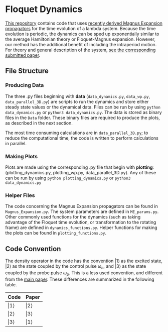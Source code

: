 # Floquet Dynamics
[This repository](https://github.com/TanerTure/Lambda_RWA_Code) contains code that uses [recently derived Magnus Expansion propagators](https://pubs.acs.org/doi/full/10.1021/acs.jpca.3c07866) for the time evolution of a lambda system. Because the time evolution is periodic, the dynamics can be sped up exponentially similar to the average Hamiltonian theory or Floquet-Magnus expansion. However, our method has the additional benefit of including the intraperiod motion. For theory and general description of the system, [see the corresponding submitted paper](). 
## File Structure

### Producing Data
The three .py files beginning with **data** (`data_dynamics.py`, `data_wp.py`, `data_parallel_3D.py`) are scripts to run the dynamics and store either steady state values or the dynamical data. Files can be run by using `python data_dynamics.py` or `python3 data_dynamics.py`.
The data is stored as binary files in the `Data` folder. These binary files are required to produce the plots, as described in the next section.

The most time consuming calculations are in `data_parallel_3D.py`; to reduce the computational time, the code is written to perform calculations in parallel.


### Making Plots
Plots are made using the corresponding .py file that begin with **plotting**: (plotting_dynamics.py, plotting_wp.py, data_parallel_3D.py). Any of these can be run by using
    `python plotting_dynamics.py` or `python3 data_dynamics.py`
    
### Helper Files
The code concerning the Magnus Expansion propagators can be found in `Magnus_Expansion.py`. The system parameters are defined in `ME_params.py`. Other commonly used functions for the dynamics (such as taking advantage of the Floquet time evolution, or transformation to the rotating frame) are defined in `dynamics_functions.py`. Helper functions for making the plots can be found in `plotting_functions.py`. 

## Code Convention
The density operator in the code has the convention $|1\rangle$ as the excited state, $|2\rangle$ as the state coupled by the control pulse $\omega_c$, and $|3\rangle$ as the state coupled by the probe pulse $\omega_p$. This is a less used convention, and different from the [main paper](arxiv.org/abs/2407.03576). These differences are summarized in the following table. 

|Code|Paper|
|-----|-----|
|$\|1\rangle$|$\|2\rangle$|
|$\|2\rangle$|$\|3\rangle$|
|$\|3\rangle$|$\|1\rangle$|
